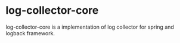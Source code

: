 # log-collector-core
log-collector-core is a implementation of log collector for spring and logback framework.
